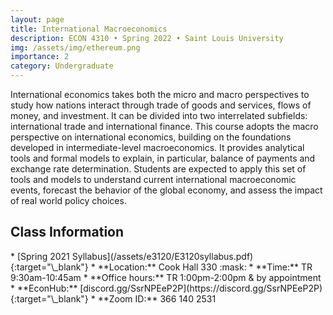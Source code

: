 ```yaml
---
layout: page
title: International Macroeconomics
description: ECON 4310 • Spring 2022 • Saint Louis University
img: /assets/img/ethereum.png
importance: 2
category: Undergraduate
---
```


International economics takes both the micro and macro perspectives to study how nations interact through trade of goods and services, flows of money, and investment. It can be divided into two interrelated subfields: international trade and international finance. This course adopts the macro perspective on international economics, building on the foundations developed in intermediate-level macroeconomics. It provides analytical tools and formal models to explain, in particular, balance of payments and exchange rate determination. Students are expected to apply this set of tools and models to understand current international macroeconomic events, forecast the behavior of the global economy, and assess the impact of real world policy choices.

<div class="publications">
  <h2 class="topic">Class Information</h2>
</div>
* [Spring 2021 Syllabus](/assets/e3120/E3120syllabus.pdf){:target="\_blank"}
* **Location:** Cook Hall 330 :mask: <!-- https://emojipedia.org/ -->
* **Time:** TR 9:30am-10:45am<!-- , 11:00am-12:15pm (Sec. 04) -->
* **Office hours:** TR 1:00pm-2:00pm & by appointment
* **EconHub:** [discord.gg/SsrNPEeP2P](https://discord.gg/SsrNPEeP2P){:target="\_blank"}
* **Zoom ID:** 366 140 2531